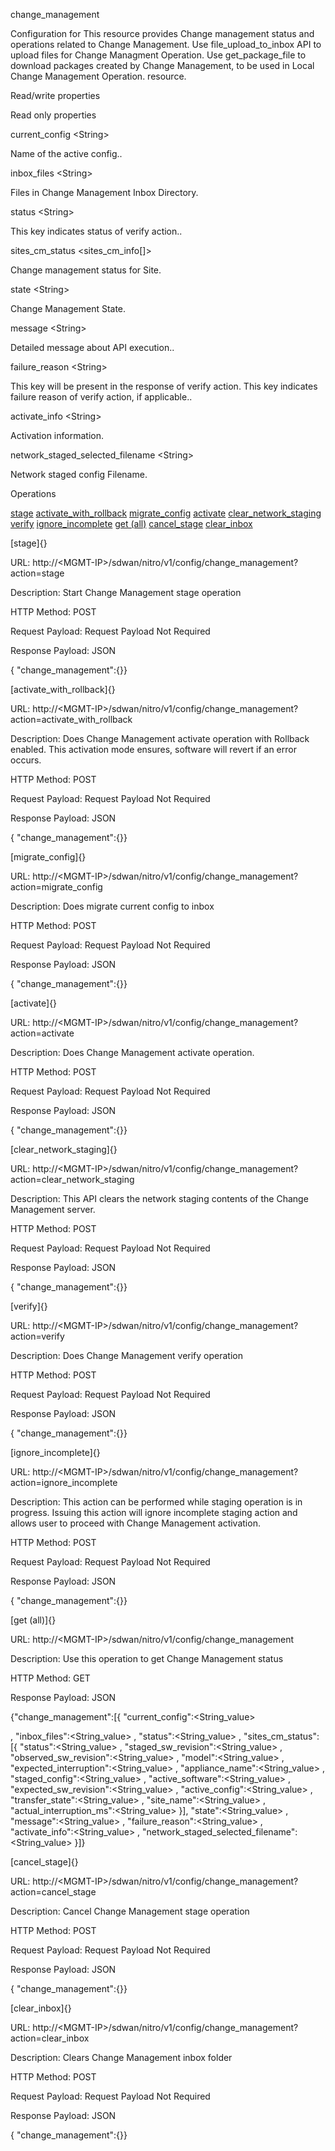 change\_management

Configuration for This resource provides Change management status and operations related to Change Management. Use file\_upload\_to\_inbox API to upload files for Change Managment Operation. Use get\_package\_file to download packages created by Change Management, to be used in Local Change Management Operation. resource.

Read/write properties

Read only properties

current\_config &lt;String&gt;

Name of the active config..

inbox\_files &lt;String&gt;

Files in Change Management Inbox Directory.

status &lt;String&gt;

This key indicates status of verify action..

sites\_cm\_status &lt;sites\_cm\_info\[\]&gt;

Change management status for Site.

state &lt;String&gt;

Change Management State.

message &lt;String&gt;

Detailed message about API execution..

failure\_reason &lt;String&gt;

This key will be present in the response of verify action. This key indicates failure reason of verify action, if applicable..

activate\_info &lt;String&gt;

Activation information.

network\_staged\_selected\_filename &lt;String&gt;

Network staged config Filename.

Operations

[stage](#stage) [activate\_with\_rollback](#activate_with_rollback) [migrate\_config](#migrate_config) [activate](#activate) [clear\_network\_staging](#clear_network_staging) [verify](#verify) [ignore\_incomplete](#ignore_incomplete) [get (all)](#get_all) [cancel\_stage](#cancel_stage) [clear\_inbox](#clear_inbox)

[stage]{}

URL: http://&lt;MGMT-IP&gt;/sdwan/nitro/v1/config/change\_management?action=stage

Description: Start Change Management stage operation

HTTP Method: POST

Request Payload: Request Payload Not Required

Response Payload: JSON

{ "change\_management":{}}

[activate\_with\_rollback]{}

URL: http://&lt;MGMT-IP&gt;/sdwan/nitro/v1/config/change\_management?action=activate\_with\_rollback

Description: Does Change Management activate operation with Rollback enabled. This activation mode ensures, software will revert if an error occurs.

HTTP Method: POST

Request Payload: Request Payload Not Required

Response Payload: JSON

{ "change\_management":{}}

[migrate\_config]{}

URL: http://&lt;MGMT-IP&gt;/sdwan/nitro/v1/config/change\_management?action=migrate\_config

Description: Does migrate current config to inbox

HTTP Method: POST

Request Payload: Request Payload Not Required

Response Payload: JSON

{ "change\_management":{}}

[activate]{}

URL: http://&lt;MGMT-IP&gt;/sdwan/nitro/v1/config/change\_management?action=activate

Description: Does Change Management activate operation.

HTTP Method: POST

Request Payload: Request Payload Not Required

Response Payload: JSON

{ "change\_management":{}}

[clear\_network\_staging]{}

URL: http://&lt;MGMT-IP&gt;/sdwan/nitro/v1/config/change\_management?action=clear\_network\_staging

Description: This API clears the network staging contents of the Change Management server.

HTTP Method: POST

Request Payload: Request Payload Not Required

Response Payload: JSON

{ "change\_management":{}}

[verify]{}

URL: http://&lt;MGMT-IP&gt;/sdwan/nitro/v1/config/change\_management?action=verify

Description: Does Change Management verify operation

HTTP Method: POST

Request Payload: Request Payload Not Required

Response Payload: JSON

{ "change\_management":{}}

[ignore\_incomplete]{}

URL: http://&lt;MGMT-IP&gt;/sdwan/nitro/v1/config/change\_management?action=ignore\_incomplete

Description: This action can be performed while staging operation is in progress. Issuing this action will ignore incomplete staging action and allows user to proceed with Change Management activation.

HTTP Method: POST

Request Payload: Request Payload Not Required

Response Payload: JSON

{ "change\_management":{}}

[get (all)]{}

URL: http://&lt;MGMT-IP&gt;/sdwan/nitro/v1/config/change\_management

Description: Use this operation to get Change Management status

HTTP Method: GET

Response Payload: JSON

{"change\_management":\[{ "current\_config":&lt;String\_value&gt;

, "inbox\_files":&lt;String\_value&gt; , "status":&lt;String\_value&gt; , "sites\_cm\_status":\[{ "status":&lt;String\_value&gt; , "staged\_sw\_revision":&lt;String\_value&gt; , "observed\_sw\_revision":&lt;String\_value&gt; , "model":&lt;String\_value&gt; , "expected\_interruption":&lt;String\_value&gt; , "appliance\_name":&lt;String\_value&gt; , "staged\_config":&lt;String\_value&gt; , "active\_software":&lt;String\_value&gt; , "expected\_sw\_revision":&lt;String\_value&gt; , "active\_config":&lt;String\_value&gt; , "transfer\_state":&lt;String\_value&gt; , "site\_name":&lt;String\_value&gt; , "actual\_interruption\_ms":&lt;String\_value&gt; }\], "state":&lt;String\_value&gt; , "message":&lt;String\_value&gt; , "failure\_reason":&lt;String\_value&gt; , "activate\_info":&lt;String\_value&gt; , "network\_staged\_selected\_filename":&lt;String\_value&gt; }\]}

[cancel\_stage]{}

URL: http://&lt;MGMT-IP&gt;/sdwan/nitro/v1/config/change\_management?action=cancel\_stage

Description: Cancel Change Management stage operation

HTTP Method: POST

Request Payload: Request Payload Not Required

Response Payload: JSON

{ "change\_management":{}}

[clear\_inbox]{}

URL: http://&lt;MGMT-IP&gt;/sdwan/nitro/v1/config/change\_management?action=clear\_inbox

Description: Clears Change Management inbox folder

HTTP Method: POST

Request Payload: Request Payload Not Required

Response Payload: JSON

{ "change\_management":{}}
